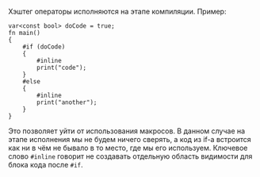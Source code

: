 Хэштег операторы исполняются на этапе компиляции. Пример:

```
var<const bool> doCode = true;
fn main()
{
    #if (doCode)
    {
        #inline
        print("code");
    }
    #else
    {
        #inline
	    print("another");
    }
}
```
Это позволяет уйти от использования макросов. В данном случае
на этапе исполнения мы не будем ничего сверять, а код из 
if-а встроится как ни в чём  не бывало в то место, где мы его
используем.
Ключевое слово `#inline` говорит не создавать отдельную область 
видимости для блока кода после `#if`.